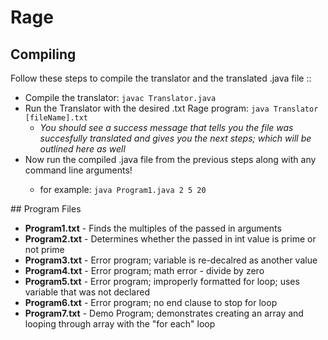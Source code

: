 # Rage 
## Compiling 
Follow these steps to compile the translator and the translated .java file ::
<ul>
  <li>Compile the translator: <code>javac Translator.java</code></li>
  <li>Run the Translator with the desired .txt Rage program: <code>java Translator [fileName].txt</code>
  <ul><li><i>You should see a success message that tells you the file was succesfully translated and gives you the next steps; which will be outlined here as well</i></li></ul>
    <li>Now run the compiled .java file from the previous steps along with any command line arguments!</li>
  <ul><li>for example: <code>java Program1.java 2 5 20</code></li></ul>
  </ul>
  ## Program Files
  <ul>
  <li><b>Program1.txt</b> - Finds the multiples of the passed in arguments</li>
  <li><b>Program2.txt</b> - Determines whether the passed in int value is prime or not prime</li>
  <li><b>Program3.txt</b> - Error program; variable is re-decalred as another value</li>
  <li><b>Program4.txt</b> - Error program; math error - divide by zero</li>
  <li><b>Program5.txt</b> - Error program; improperly formatted for loop; uses variable that was not declared</li>
  <li><b>Program6.txt</b> - Error program; no end clause to stop for loop</li>
  <li><b>Program7.txt</b> - Demo Program; demonstrates creating an array and looping through array with the "for each" loop</li>
  </ul>
 
